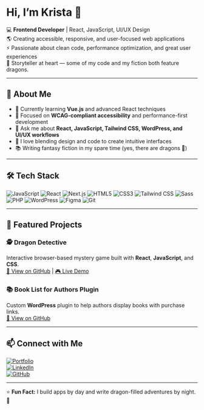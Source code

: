 # Hi, I’m Krista 👋

💻 **Frontend Developer** | React, JavaScript, UI/UX Design  
🌎 Creating accessible, responsive, and user-focused web applications  
⚡ Passionate about clean code, performance optimization, and great user experiences  
🐉 Storyteller at heart — some of my code and my fiction both feature dragons.

---

## 🚀 About Me
- 🌱 Currently learning **Vue.js** and advanced React techniques  
- 🎯 Focused on **WCAG-compliant accessibility** and performance-first development  
- 💬 Ask me about **React, JavaScript, Tailwind CSS, WordPress, and UI/UX workflows**  
- 🎨 I love blending design and code to create intuitive interfaces
- 📚 Writing fantasy fiction in my spare time (yes, there are dragons 🐉)  

---

## 🛠️ Tech Stack
![JavaScript](https://img.shields.io/badge/-JavaScript-F7DF1E?logo=javascript&logoColor=black)
![React](https://img.shields.io/badge/-React-61DAFB?logo=react&logoColor=black)
![Next.js](https://img.shields.io/badge/-Next.js-000000?logo=next.js&logoColor=white)
![HTML5](https://img.shields.io/badge/-HTML5-E34F26?logo=html5&logoColor=white)
![CSS3](https://img.shields.io/badge/-CSS3-1572B6?logo=css3&logoColor=white)
![Tailwind CSS](https://img.shields.io/badge/-Tailwind_CSS-38B2AC?logo=tailwind-css&logoColor=white)
![Sass](https://img.shields.io/badge/-Sass-CC6699?logo=sass&logoColor=white)
![PHP](https://img.shields.io/badge/-PHP-777BB4?logo=php&logoColor=white)
![WordPress](https://img.shields.io/badge/-WordPress-21759B?logo=wordpress&logoColor=white)
![Figma](https://img.shields.io/badge/-Figma-F24E1E?logo=figma&logoColor=white)
![Git](https://img.shields.io/badge/-Git-F05032?logo=git&logoColor=white)

---

## 📌 Featured Projects
### 🕵️ Dragon Detective  
Interactive browser-based mystery game built with **React**, **JavaScript**, and **CSS**.  
[🔗 View on GitHub](https://github.com/KristaButler/dragon-detective) | [🎮 Live Demo](https://dragon-detective.kristathecoder.com/)

### 📚 Book List for Authors Plugin  
Custom **WordPress** plugin to help authors display books with purchase links.  
[🔗 View on GitHub](https://github.com/KristaButler/blfa)

---

## 📫 Connect with Me
[![Portfolio](https://img.shields.io/badge/-Portfolio-000000?logo=vercel&logoColor=white)](https://kristathecoder.com)  
[![LinkedIn](https://img.shields.io/badge/-LinkedIn-0A66C2?logo=linkedin&logoColor=white)](https://www.linkedin.com/in/krista-butler-5a82071a7/)  
[![GitHub](https://img.shields.io/badge/-GitHub-181717?logo=github&logoColor=white)](https://github.com/KristaButler)  

---

⭐ **Fun Fact:** I build apps by day and write dragon-filled adventures by night. 🐉
